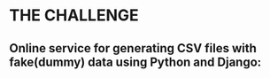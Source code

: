 # THE CHALLENGE

## Online service for generating CSV files with fake(dummy) data using Python and Django:

